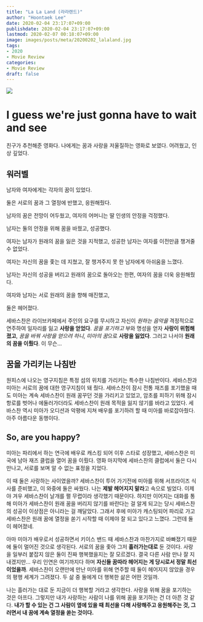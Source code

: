 ```yaml
---
title: "La La Land (라라랜드)"
author: "Hoontaek Lee"
date: 2020-02-04 23:17:07+09:00
publishdate: 2020-02-04 23:17:07+09:00
lastmod: 2020-02-07 00:18:07+09:00
image: images/posts/meta/20200202_lalaland.jpg
tags:
- 2020
- Movie Review
categories:
- Movie Review
draft: false
---
```


![](https://www.thedebtfreejourney.com/wp-content/uploads/2017/06/Im-always-gonna-love-you-1024x444.png)

# I guess we're just gonna have to wait and see

친구가 추천해준 영화다. 나에게는 꿈과 사랑을 저울질하는 영화로 보였다. 어려웠고, 인상 깊었다.

## 워러벨

남자와 여자에게는 각자의 꿈이 있었다. 

둘은 서로의 꿈과 그 열정에 반했고, 응원해줬다.

남자의 꿈은 전망이 어두웠고, 여자의 어머니는 딸 인생의 안정을 걱정했다.

남자는 둘의 안정을 위해 꿈을 바꿨고, 성공했다.

여자는 남자가 원래의 꿈을 잃은 것을 지적했고, 성공한 남자는 여자를 이전만큼 챙겨줄 수 없었다.

여자는 자신의 꿈을 좇는 데 지쳤고, 잘 챙겨주지 못 한 남자에게 아쉬움을 느꼈다.

남자는 자신의 성공을 버리고 원래의 꿈으로 돌아오는 한편, 여자의 꿈을 더욱 응원해줬다.

여자와 남자는 서로 원래의 꿈을 향해 매진했고,

둘은 헤어졌다.



세바스찬은 라이브카페에서 주인의 요구를 무시하고 자신이 *원하는 음악을* 격정적으로 연주하여 일자리를 잃고 **사랑을 얻었다**. *꿈을 포기하고* 부와 명성을 얻자 **사랑이 위험해졌고**, *꿈을 바꿔 사랑을 얻으려 하니*, *미아의 꿈*으로 **사랑을 잃었다**. 그러고 나서야 **원래의 꿈을 이뤘다**. 이 무슨...

## 꿈을 가리키는 나침반

원피스에 나오는 영구지침은 특정 섬의 위치를 가리키는 특수한 나침반이다. 세바스찬과 미아는 서로의 꿈에 대한 영구지침이 돼 줬다. 세바스찬이 잠시 전통 재즈를 포기했을 때도 미아는 계속 세바스찬이 원래 꿈꾸던 것을 가리키고 있었고, 암초를 피하기 위해 잠시 항로를 벗어나 에둘러가더라도 세바스찬이 원래 목적을 잃지 않기를 바라고 있었다. 세바스찬 역시 미아가 오디션과 악평에 지쳐 배우를 포기하려 할 때 미아를 바로잡아줬다. 아주 아름다운 동행이다.

## So, are you happy?

미아는 파리에서 하는 연극에 배우로 캐스킹 되어 이후 스타로 성장했고, 세바스찬은 미국에 남아 재즈 클럽을 열어 꿈을 이뤘다. 영화 마지막에 세바스찬의 클럽에서 둘은 다시 만나고, 서로를 보며 알 수 없는 표정을 지었다.

이 때 둘은 사랑하는 사이였을까? 세바스찬이 투어 가기전에 미아를 위해 서프라이즈 식사를 준비했고, 이 와중에 둘은 싸웠다. 나는 **제발 헤어지지 말라**고 속으로 빌었다. 이제야 겨우 세바스찬이 날개를 펼 무렵이라 생각했기 때문이다. 하지만 이어지는 대화를 통해 미아가 세바스찬이 원래 꿈을 버리지 않기를 바란다는 걸 알게 되고는 당시 세바스찬의 성공이 이상점은 아니라는 걸 깨달았다. 그래서 후에 미아가 캐스팅되어 파리로 가고 세바스찬은 원래 꿈에 열정을 쏟기 시작할 때 이제야 잘 되고 있다고 느꼈다. 그런데 둘이 헤어졌네.

아마 미아가 배우로서 성공하면서 키이스 밴드 때 세바스찬과 마찬가지로 바빠졌기 때문에 둘이 멀어진 것으로 생각된다. 서로의 꿈을 좇아 그저 **흘러가는대로** 둔 것이다. 사랑을 일부러 붙잡지 않은 둘이 진짜 행복했을지는 잘 모르겠다. 결국 다른 사람 만나 잘 지내겠지만... 우리 인연은 여기까지다 하며 **자신들 꿈따라 헤어지는 게 당시로서 정말 최선이었을까**. 세바스찬이 오랜만에 만난 미아를 위해 연주할 때 둘이 헤어지지 않았을 경우의 평행 세계가 그려졌다. 두 삶 중 둘에게 더 행복한 삶은 어떤 것일까.

나는 흘러가는 대로 둔 지금이 더 행복할 거라고 생각한다. 사랑을 위해 꿈을 포기하는 것은 아프다. 그렇지만 내가 사랑하는 사람이 나를 위해 꿈을 포기하는 건 더 아픈 것 같다. **내가 할 수 있는 건 그 사람이 옆에 있을 때 최선을 다해 사랑해주고 응원해주는 것, 그러면서 내 꿈에 계속 열정을 쏟는 것이다.**